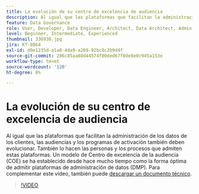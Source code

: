 ```yaml
---
title: La evolución de su centro de excelencia de audiencia
description: Al igual que las plataformas que facilitan la administración de los datos de los clientes, las audiencias y los programas de activación también deben evolucionar. También lo hacen las personas y los procesos que admiten estas plataformas. Un modelo de Centro de excelencia de la audiencia (COE) se ha establecido desde hace mucho tiempo como la forma óptima de admitir plataformas de administración de datos (DMP).
feature: Data Governance
role: User, Developer, Data Engineer, Architect, Data Architect, Admin, Leader
level: Beginner, Intermediate, Experienced
thumbnail: 336938.jpg
jira: KT-8864
exl-id: d0e1235d-a1a0-4da9-a209-92bc8c2b9d4f
source-git-commit: 286c85aa88d44574f00ded67f0de8e0c945a153e
workflow-type: tm+mt
source-wordcount: '120'
ht-degree: 0%

---
```


# La evolución de su centro de excelencia de audiencia

Al igual que las plataformas que facilitan la administración de los datos de los clientes, las audiencias y los programas de activación también deben evolucionar. También lo hacen las personas y los procesos que admiten estas plataformas. Un modelo de Centro de excelencia de la audiencia (COE) se ha establecido desde hace mucho tiempo como la forma óptima de admitir plataformas de administración de datos (DMP). Para complementar este vídeo, también puede [descargar un documento técnico](assets/whitepaper-evolving-the-audience-center-of-excellence.pdf).

>[!VIDEO](https://video.tv.adobe.com/v/3457359/?learn=on&enablevpops&captions=spa)

